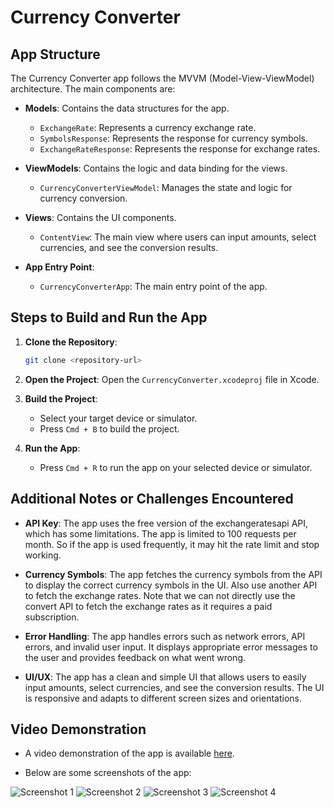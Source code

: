 # Currency Converter

## App Structure
The Currency Converter app follows the MVVM (Model-View-ViewModel) architecture. The main components are:

- **Models**: Contains the data structures for the app.
  - `ExchangeRate`: Represents a currency exchange rate.
  - `SymbolsResponse`: Represents the response for currency symbols.
  - `ExchangeRateResponse`: Represents the response for exchange rates.

- **ViewModels**: Contains the logic and data binding for the views.
  - `CurrencyConverterViewModel`: Manages the state and logic for currency conversion.

- **Views**: Contains the UI components.
  - `ContentView`: The main view where users can input amounts, select currencies, and see the conversion results.

- **App Entry Point**:
  - `CurrencyConverterApp`: The main entry point of the app.

## Steps to Build and Run the App
1. **Clone the Repository**:
   ```sh
   git clone <repository-url>
    ```

2. **Open the Project**:
    Open the `CurrencyConverter.xcodeproj` file in Xcode.

3. **Build the Project**:
    - Select your target device or simulator.
    - Press `Cmd + B` to build the project.

4. **Run the App**:
    - Press `Cmd + R` to run the app on your selected device or simulator.

## Additional Notes or Challenges Encountered
- **API Key**: The app uses the free version of the exchangeratesapi API, which has some limitations. The app is limited to 100 requests per month. So if the app is used frequently, it may hit the rate limit and stop working.

- **Currency Symbols**: The app fetches the currency symbols from the API to display the correct currency symbols in the UI. Also use another API to fetch the exchange rates. Note that we can not directly use the convert API to fetch the exchange rates as it requires a paid subscription.

- **Error Handling**: The app handles errors such as network errors, API errors, and invalid user input. It displays appropriate error messages to the user and provides feedback on what went wrong.
 
- **UI/UX**: The app has a clean and simple UI that allows users to easily input amounts, select currencies, and see the conversion results. The UI is responsive and adapts to different screen sizes and orientations.

## Video Demonstration
- A video demonstration of the app is available [here](https://drive.google.com/file/d/1qFIngqnsq_9fGTqbtuxaIqr68C79XyZf/view?usp=sharing).

- Below are some screenshots of the app:

![Screenshot 1](Images/InApp.png)
![Screenshot 2](Images/currency%20selection.png)
![Screenshot 3](Images/errorHandling.png)
![Screenshot 4](Images/loading.png)